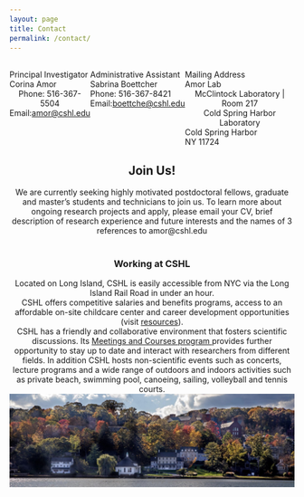 ```yaml
---
layout: page
title: Contact
permalink: /contact/
---
```

<!-- TODO: Map Pending-->

<!-- - Phone: 123-456-7890
- Mail: [corina@awesome_lab.com](mailto:corina@awesome_lab.com)
 -->

<style>
.row{
    display: flex;
    text-align: center;
}
h2 {text-align: center;}
h3 {text-align: center;}
.col-lg{
    text-align: center;
}
</style>

<br>


<div class="row align-items-start">
    <div class="col-md-4">
        <div class="row justify-content-center">
            Principal Investigator
        </div>
        <div class="row justify-content-center">
            Corina Amor
        </div>
        <div class="row justify-content-center">
            Phone: 516-367-5504
        </div>
        <div class="row justify-content-center">
            Email: <a href="mailto:amor@cshl.edu" target="_blank"> amor@cshl.edu </a>
        </div>
    </div>
    <div class="col-md-4">
        <div class="row justify-content-center">
            Administrative Assistant
        </div>
        <div class="row justify-content-center">
            Sabrina Boettcher
        </div>
        <div class="row justify-content-center">
            Phone: 516-367-8421
        </div>
        <div class="row justify-content-center">
            Email: <a href="mailto:boettche@cshl.edu" target="_blank"> boettche@cshl.edu </a>
        </div>
    </div>
    <div class="col-md-4">
        <div class="row justify-content-center">
            Mailing Address
        </div>
        <div class="row justify-content-center">
            Amor Lab
        </div>
        <div class="row justify-content-center">
            McClintock Laboratory | Room 217
        </div>
        <div class="row justify-content-center">
            Cold Spring Harbor Laboratory
        </div>
        <div class="row justify-content-center">
            Cold Spring Harbor
        </div>
        <div class="row justify-content-center">
            NY 11724
        </div>
    </div>
</div>


<h2> Join Us! </h2>

<div class="col-lg">
    <div class="row">
        We are currently seeking highly motivated postdoctoral fellows, graduate and master’s students and technicians to join us. To learn more about ongoing research projects and apply, please email your CV, brief description of research experience and future interests and the names of 3 references to amor@cshl.edu
    </div>
    <br>
    <h3> Working at CSHL</h3>
    <!-- <div class="row"> -->
        Located on Long Island, CSHL is easily accessible from NYC via the Long Island Rail Road in under an hour.<br>
        CSHL offers competitive salaries and benefits programs, access to an affordable on-site childcare center and career development opportunities (visit <a href="https://www.cshl.edu/research/postdoctoral-research/">resources</a>). <br>
    <!-- </div> -->
    <!-- <div class="row"> -->
        CSHL  has a friendly and collaborative environment that fosters scientific discussions. Its <a href="https://meetings.cshl.edu/index.aspx"> Meetings and Courses program </a> provides further opportunity to stay up to date and interact with researchers from different fields. In addition CSHL hosts non-scientific events such as concerts, lecture programs and a wide range of outdoors and indoors activities such as private beach, swimming pool, canoeing, sailing, volleyball and tennis courts.
    <!-- </div> -->
    <div class="row">   
        <img class="img-responsive" src="../img/cshl_pic_in_join_us.jpeg" style="width:100%"/>
    </div>
</div>
